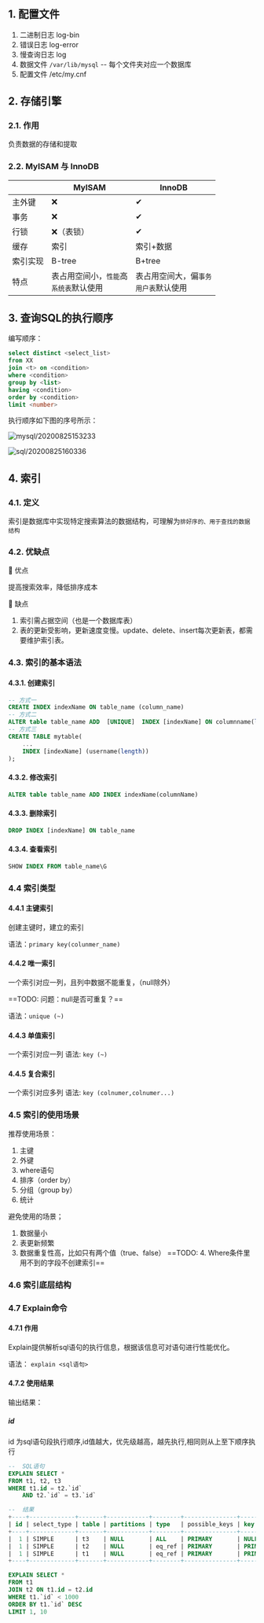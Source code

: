 #

## 1. 配置文件

1. 二进制日志 log-bin
2. 错误日志 log-error
3. 慢查询日志 log
4. 数据文件
    `/var/lib/mysql` -- 每个文件夹对应一个数据库
5. 配置文件
    /etc/my.cnf

## 2. 存储引擎

### 2.1. 作用

负责数据的存储和提取

### 2.2. MyISAM 与 InnoDB

||MyISAM|InnoDB|
|-|-|-|
|主外键|❌|✔|
|事务|❌|✔|
|行锁|❌（表锁）|✔|
|缓存|索引|索引+数据|
|索引实现|B-tree|B+tree|
|特点|表占用空间小，`性能`高<br/>`系统表`默认使用|表占用空间大，偏`事务`<br/>`用户表`默认使用|

## 3. 查询SQL的执行顺序

编写顺序：

```sql
select distinct <select_list>
from XX
join <t> on <condition>
where <condition>
group by <list>
having <condition>
order by <condition>
limit <number>
```

执行顺序如下图的序号所示：

![mysql/20200825153233](https://jianxi-md-pics.oss-cn-beijing.aliyuncs.com/note-md-imgs/mysql/20200825153233.png?x-oss-process=image/resize,p_100/sharpen,100)

![sql/20200825160336](https://jianxi-md-pics.oss-cn-beijing.aliyuncs.com/note-md-imgs/sql/20200825160336.png?x-oss-process=image/resize,p_100/sharpen,100)

## 4. 索引

### 4.1. 定义

索引是数据库中实现特定搜索算法的数据结构，可理解为`排好序的、用于查找的数据结构`

### 4.2. 优缺点

🔹 优点

提高搜索效率，降低排序成本

🔹 缺点

1. 索引需占据空间（也是一个数据库表）
2. 表的更新受影响，更新速度变慢。update、delete、insert每次更新表，都需要维护索引表。

### 4.3. 索引的基本语法

#### 4.3.1. 创建索引

```sql
-- 方式一
CREATE INDEX indexName ON table_name (column_name)
-- 方式二
ALTER table table_name ADD  [UNIQUE]  INDEX [indexName] ON columnname(length)
-- 方式三
CREATE TABLE mytable(
    ...
    INDEX [indexName] (username(length))  
);  
```

#### 4.3.2. 修改索引

```sql
ALTER table table_name ADD INDEX indexName(columnName)
```

#### 4.3.3. 删除索引

```sql
DROP INDEX [indexName] ON table_name
```

#### 4.3.4. 查看索引

```sql
SHOW INDEX FROM table_name\G
```

### 4.4 索引类型

#### 4.4.1 主键索引

创建主键时，建立的索引

语法：`primary key(colunmer_name)`

#### 4.4.2 唯一索引

一个索引对应一列，且列中数据不能重复，（null除外）

==TODO: 问题：null是否可重复？==

语法：`unique (~)`

#### 4.4.3 单值索引

一个索引对应一列
语法: `key (~)`

#### 4.4.5 复合索引

一个索引对应多列
语法: `key (colnumer,colnumer...)`

### 4.5 索引的使用场景

推荐使用场景：

1. 主键
2. 外键
3. where语句
4. 排序（order by）
5. 分组（group by）
6. 统计

避免使用的场景；

1. 数据量小
2. 表更新频繁
3. 数据重复性高，比如只有两个值（true、false）
==TODO: 4. Where条件里用不到的字段不创建索引==

### 4.6 索引底层结构

### 4.7 Explain命令

#### 4.7.1 作用

Explain提供解析sql语句的执行信息，根据该信息可对语句进行性能优化。

语法： `explain <sql语句>`

#### 4.7.2 使用结果

输出结果：

##### id

id 为sql语句段执行顺序,id值越大，优先级越高，越先执行,相同则从上至下顺序执行

```sql
--  SQL语句
EXPLAIN SELECT *
FROM t1, t2, t3
WHERE t1.id = t2.`id`
    AND t2.`id` = t3.`id`

--  结果
+----+-------------+-------+------------+--------+---------------+---------+---------+---------------+------+----------+-------+
| id | select_type | table | partitions | type   | possible_keys | key     | key_len | ref           | rows | filtered | Extra |
+----+-------------+-------+------------+--------+---------------+---------+---------+---------------+------+----------+-------+
|  1 | SIMPLE      | t3    | NULL       | ALL    | PRIMARY       | NULL    | NULL    | NULL          |  920 |   100.00 | NULL  |
|  1 | SIMPLE      | t2    | NULL       | eq_ref | PRIMARY       | PRIMARY | 4       | explain.t3.id |    1 |   100.00 | NULL  |
|  1 | SIMPLE      | t1    | NULL       | eq_ref | PRIMARY       | PRIMARY | 4       | explain.t3.id |    1 |   100.00 | NULL  |
+----+-------------+-------+------------+--------+---------------+---------+---------+---------------+------+----------+-------+

```

```sql
EXPLAIN SELECT *
FROM t1
JOIN t2 ON t1.id = t2.id
WHERE t1.`id` < 1000
ORDER BY t1.`id` DESC
LIMIT 1, 10
```
